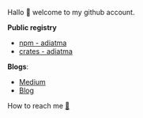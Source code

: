 Hallo 👋 welcome to my github account.

**Public registry**

- [npm - adiatma](https://www.npmjs.com/~adiatma)
- [crates - adiatma](https://crates.io/users/adiatma)

**Blogs**:

- [Medium](https://medium.com/@adiatma9024)
- [Blog](https://adiatma.github.io/)

How to reach me [📩](mailto:adiatma9024@gmail.com)
